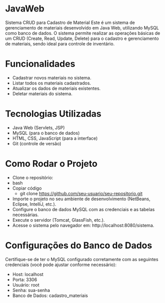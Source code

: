 # JavaWeb
Sistema CRUD para Cadastro de Material  Este é um sistema de gerenciamento de materiais desenvolvido em Java Web, utilizando MySQL como banco de dados. O sistema permite realizar as operações básicas de um CRUD (Create, Read, Update, Delete) para o cadastro e gerenciamento de materiais, sendo ideal para controle de inventário.
# Funcionalidades
- Cadastrar novos materiais no sistema.
- Listar todos os materiais cadastrados.
- Atualizar os dados de materiais existentes.
- Deletar materiais do sistema.
# Tecnologias Utilizadas
- Java Web (Servlets, JSP)
- MySQL (para o banco de dados)
- HTML, CSS, JavaScript (para a interface)
- Git (controle de versão)
# Como Rodar o Projeto
- Clone o repositório:
- bash
- Copiar código
  - git clone https://github.com/seu-usuario/seu-repositorio.git
- Importe o projeto no seu ambiente de desenvolvimento (NetBeans, Eclipse, IntelliJ, etc.).
-  Configure o banco de dados MySQL com as credenciais e as tabelas necessárias.
-  Execute o servidor (Tomcat, GlassFish, etc.).
- Acesse o sistema pelo navegador em: http://localhost:8080/sistema.
# Configurações do Banco de Dados
Certifique-se de ter o MySQL configurado corretamente com as seguintes credenciais (você pode ajustar conforme necessário):

- Host: localhost
- Porta: 3306
- Usuário: root
- Senha: sua-senha
- Banco de Dados: cadastro_materiais
